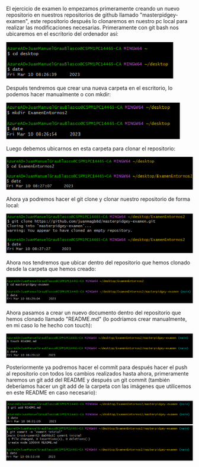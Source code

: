 El ejercicio de examen lo empezamos primeramente creando un nuevo repositorio en nuestros repositorios de github llamado "masterpidgey-examen", este repositorio después lo clonaremos en nuestro pc local para realizar las modificaciones necesarias.
Primeramente con git bash nos ubicaremos en el escritorio del ordenador así:

![Primer comando](images/comando1.png)

Después tendremos que crear una nueva carpeta en el escritorio, lo podemos hacer manualmente o con mkdir:

![Segundo comando](images/comando2.png)

Luego debemos ubicarnos en esta carpeta para clonar el repositorio:

![Tercer comando](images/comando3.png)

Ahora ya podremos hacer el git clone y clonar nuestro repositorio de forma local:

![Cuarto comando](images/comando4.png)

Ahora nos tendremos que ubicar dentro del repositorio que hemos clonado desde la carpeta que hemos creado:

![Quinto comando](images/comando5.png)

Ahora pasamos a crear un nuevo documento dentro del repositorio que hemos clonado llamado "README.md" (lo podríamos crear manualmente, en mi caso lo he hecho con touch):

![Sexto comando](images/comando6.png)

Posteriormente ya podremos hacer el commit para después hacer el push al repositorio con todos los cambios realizados hasta ahora, primeramente haremos un git add del README y después un git commit (también deberíamos hacer un git add de la carpeta con las imágenes que utilicemos en este README en caso necesario):

![Sépt. comando](images/comando7.png)
![Octavo comando](images/comando8.png)




